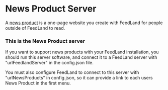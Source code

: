# News Product Server

A <a href="http://docs.feedland.org/newsProducts.opml">news product</a> is a one-page website you create with FeedLand for people outside of FeedLand to read.

### This is the News Product server

If you want to support news products with your FeedLand installation, you should run this server software, and connect it to a FeedLand server with "urlFeedlandServer" in the config.json file. 

You must also configure FeedLand to connect to this server with "urlNewsProducts" in config.json, so it can provide a link to each users News Product in the first menu.

